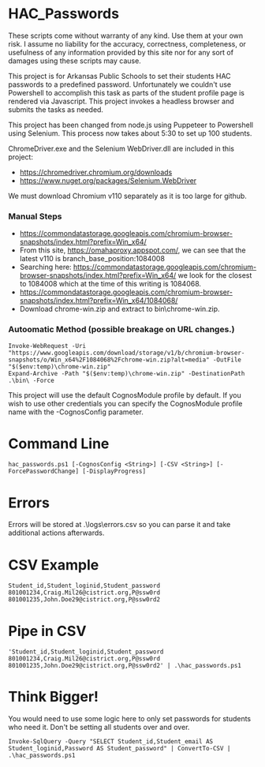 # HAC_Passwords
These scripts come without warranty of any kind. Use them at your own risk. I assume no liability for the accuracy, correctness, completeness, or usefulness of any information provided by this site nor for any sort of damages using these scripts may cause.

This project is for Arkansas Public Schools to set their students HAC passwords to a predefined password. Unfortunately we couldn't use Powershell to accomplish this task as parts of the student profile page is rendered via Javascript. This project invokes a headless browser and submits the tasks as needed.

This project has been changed from node.js using Puppeteer to Powershell using Selenium. This process now takes about 5:30 to set up 100 students.

ChromeDriver.exe and the Selenium WebDriver.dll are included in this project:
- https://chromedriver.chromium.org/downloads
- https://www.nuget.org/packages/Selenium.WebDriver

We must download Chromium v110 separately as it is too large for github.

### Manual Steps
- https://commondatastorage.googleapis.com/chromium-browser-snapshots/index.html?prefix=Win_x64/
- From this site, https://omahaproxy.appspot.com/, we can see that the latest v110 is branch_base_position:1084008
- Searching here: https://commondatastorage.googleapis.com/chromium-browser-snapshots/index.html?prefix=Win_x64/ we look for the closest to 1084008 which at the time of this writing is 1084068.
- https://commondatastorage.googleapis.com/chromium-browser-snapshots/index.html?prefix=Win_x64/1084068/
- Download chrome-win.zip and extract to bin\chrome-win.zip.

### Autoomatic Method (possible breakage on URL changes.)
````
Invoke-WebRequest -Uri "https://www.googleapis.com/download/storage/v1/b/chromium-browser-snapshots/o/Win_x64%2F1084068%2Fchrome-win.zip?alt=media" -OutFile "$($env:temp)\chrome-win.zip"
Expand-Archive -Path "$($env:temp)\chrome-win.zip" -DestinationPath .\bin\ -Force
````

This project will use the default CognosModule profile by default. If you wish to use other credentials you can specify the CognosModule profile name with the -CognosConfig parameter.

# Command Line
````
hac_passwords.ps1 [-CognosConfig <String>] [-CSV <String>] [-ForcePasswordChange] [-DisplayProgress]
````

# Errors
Errors will be stored at .\logs\errors.csv so you can parse it and take additional actions afterwards.

# CSV Example
````
Student_id,Student_loginid,Student_password
801001234,Craig.Mil26@cistrict.org,P@ssw0rd
801001235,John.Doe29@cistrict.org,P@ssw0rd2
````

# Pipe in CSV
````
'Student_id,Student_loginid,Student_password
801001234,Craig.Mil26@cistrict.org,P@ssw0rd
801001235,John.Doe29@cistrict.org,P@ssw0rd2' | .\hac_passwords.ps1
````

# Think Bigger!
You would need to use some logic here to only set passwords for students who need it. Don't be setting all students over and over.
````
Invoke-SqlQuery -Query "SELECT Student_id,Student_email AS Student_loginid,Password AS Student_password" | ConvertTo-CSV | .\hac_passwords.ps1
````